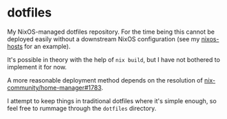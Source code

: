 # dotfiles

My NixOS-managed dotfiles repository. For the time being this cannot
be deployed easily without a downstream NixOS configuration (see my
[nixos-hosts](https://github.com/TLATER/dotfiles) for an example).

It's possible in theory with the help of `nix build`, but I have not
bothered to implement it for now.

A more reasonable deployment method depends on the resolution of
[nix-community/home-manager#1783](https://github.com/nix-community/home-manager/issues/1783).

I attempt to keep things in traditional dotfiles where it's simple
enough, so feel free to rummage through the `dotfiles` directory.
